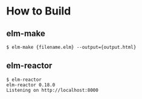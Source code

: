 # How to Build

## elm-make

```
$ elm-make {filename.elm} --output={output.html}
```

## elm-reactor

```
$ elm-reactor
elm-reactor 0.18.0
Listening on http://localhost:8000
```
